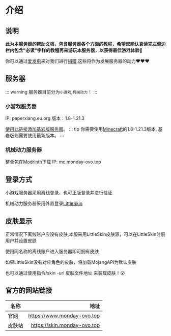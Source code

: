 # 介绍
## 说明
**此为本服务器的帮助文档，包含服务器各个方面的教程，希望您能认真读完左侧边栏内包含"必读"字样的教程再来游玩本服务器，以获得最佳游戏体验:tada:**  

你可以通过[爱发电](https://afdian.com/a/jdnjk)来对我们进行[捐赠](help.md),这些将作为发展服务器的动力❤❤❤


## 服务器
::: warning
服务器目前分为`小游戏`,`机械动力`！
:::
### 小游戏服务器
IP: paperxiang.eu.org
版本：1.8-1.21.3

[使用此链接添加基岩版服务器](minecraft://?addExternalServer=Monday|play.simpfun.cn:14977 "跳转添加服务器")。
::: tip
你需要使用[Minecraft](https://www.minecraft.net "跳转到Minecraft官网")的1.8-1.21.3版本,
基岩版则需要使用最新版本。
:::  

### 机械动力服务器
整合包在[Modrinth](https://modrinth.com/modpack/ccraftcreate "跳转到下载页面")下载
IP: mc.monday-ovo.top   


## 登录方式
小游戏服务器采用离线登录，也可正版登录并进行验证  

机械动力服务器采用外置登录[LittleSkin](https://littleskin.cn)

## 皮肤显示
正常情况下离线账户应没有皮肤,本服采用LittleSkin皮肤源，可以在LittleSkin注册用户并设置皮肤  

使用同名称的离线账户进入服务器即可拥有皮肤  

如果LittleSkin没有对应角色的皮肤，将加载MojangAPI为默认皮肤    

也可以通过使用指令/skin -url 皮肤文件地址 来装载皮肤！😮  

## 官方的网站链接
| 名称          | 地址          |
| ------------- |-------------:|
| 官网          | https://www.monday-ovo.top |
| 皮肤站          | https://skin.monday-ovo.top |
